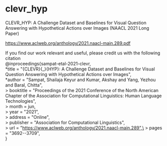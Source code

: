 # clevr_hyp
CLEVR_HYP: A Challenge Dataset and Baselines for Visual Question Answering with Hypothetical Actions over Images
(NAACL 2021 Long Paper)

https://www.aclweb.org/anthology/2021.naacl-main.289.pdf

If you find our work relevant and useful, please credit us with the following citation\
@inproceedings{sampat-etal-2021-clevr,\
    *title = "{CLEVR}{\_}{HYP}: A Challenge Dataset and Baselines for Visual Question Answering with Hypothetical Actions over Images",\
    *author = "Sampat, Shailaja Keyur  and Kumar, Akshay  and Yang, Yezhou  and Baral, Chitta",\
    > booktitle = "Proceedings of the 2021 Conference of the North American Chapter of the Association for Computational Linguistics: Human Language Technologies",\
    > month = jun,\
    > year = "2021",\
    > address = "Online",\
    > publisher = "Association for Computational Linguistics",\
    > url = "https://www.aclweb.org/anthology/2021.naacl-main.289",\
    > pages = "3692--3709",\
}
